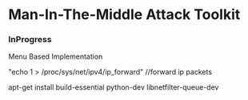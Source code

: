 # Man-In-The-Middle Attack Toolkit

### InProgress
Menu Based Implementation

"echo 1 > /proc/sys/net/ipv4/ip_forward" //forward ip packets

apt-get install build-essential python-dev libnetfilter-queue-dev
